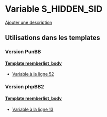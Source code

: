 # Variable S_HIDDEN_SID
[Ajouter une description](https://fa-tvars.appspot.com/var/S_HIDDEN_SID)

## Utilisations dans les templates

### Version PunBB

#### [Template memberlist_body](punbb/memberlist_body.md)
* [Variable &agrave; la ligne 52](../punbb/memberlist_body.tpl#L52)

### Version phpBB2

#### [Template memberlist_body](subsilver/memberlist_body.md)
* [Variable &agrave; la ligne 13](../subsilver/memberlist_body.tpl#L13)